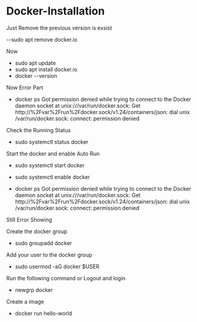 # Docker-Installation


Just Remove the previous version is exsist 

--sudo apt remove docker.io


Now 

- sudo apt update
- sudo apt install docker.io 
- docker --version 

Now Error Part 

- docker ps
Got permission denied while trying to connect to the Docker daemon socket at unix:///var/run/docker.sock: Get http://%2Fvar%2Frun%2Fdocker.sock/v1.24/containers/json: dial unix /var/run/docker.sock: connect: permission denied


Check the Running Status

- sudo systemctl  status docker

Start the docker and enable Auto Run 

- sudo systemctl  start  docker 
- sudo systemctl  enable  docker

- docker ps
Got permission denied while trying to connect to the Docker daemon socket at unix:///var/run/docker.sock: Get http://%2Fvar%2Frun%2Fdocker.sock/v1.24/containers/json: dial unix /var/run/docker.sock: connect: permission denied


Still Error Showing 

Create the docker group 

- sudo groupadd docker 

Add your user to the docker group

- sudo usermod -aG docker $USER 

Run the following command or Logout and login 

- newgrp docker

Create a image 

- docker run hello-world 








